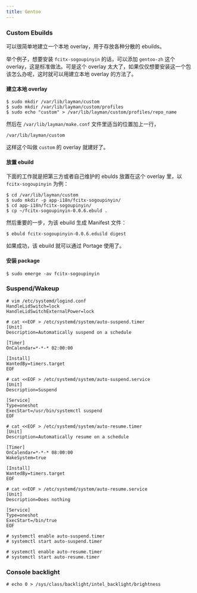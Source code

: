```yaml
---
title: Gentoo
---
```



### Custom Ebuilds

可以很简单地建立一个本地 overlay，用于存放各种分散的 ebuilds。

举个例子，想要安装 `fcitx-sogoupinyin` 的话，可以添加 `gentoo-zh` 这个 overlay，这是标准做法。可是这个 overlay 太大了，如果仅仅想要安装这一个包该怎么办呢，这时就可以用建立本地 overlay 的方法了。

#### 建立本地 overlay

	$ sudo mkdir /var/lib/layman/custom
	$ sudo mkdir /var/lib/layman/custom/profiles
	$ sudo echo "custom" > /var/lib/layman/custom/profiles/repo_name

然后在 `/var/lib/layman/make.conf` 文件里适当的位置加上一行，
	
	/var/lib/layman/custom

这样这个叫做 `custom` 的 overlay 就建好了。

#### 放置 ebuild

下面的工作就是把第三方或者自己维护的 ebulds 放置在这个 overlay 里，以 `fcitx-sogoupinyin` 为例：

	$ cd /var/lib/layman/custom
	$ sudo mkdir -p app-i18n/fcitx-sogoupinyin/
	$ cd app-i18n/fcitx-sogoupinyin/
	$ cp ~/fcitx-sogoupinyin-0.0.6.ebuld .
	
然后重要的一步，为该 ebuild 生成 Manifest 文件：
	
	$ ebuld fcitx-sogoupinyin-0.0.6.eduild digest

如果成功，该 ebuild 就可以通过 Portage 使用了。

#### 安装 package

	$ sudo emerge -av fcitx-sogoupinyin


### Suspend/Wakeup

	# vim /etc/systemd/logind.conf
	HandleLidSwitch=lock
	HandleLidSwitchExternalPower=lock

	# cat <<EOF > /etc/systemd/system/auto-suspend.timer
	[Unit]
	Description=Automatically suspend on a schedule

	[Timer]
	OnCalendar=*-*-* 02:00:00

	[Install]
	WantedBy=timers.target
	EOF

	# cat <<EOF > /etc/systemd/system/auto-suspend.service
	[Unit]
	Description=Suspend

	[Service]
	Type=oneshot
	ExecStart=/usr/bin/systemctl suspend
	EOF

	# cat <<EOF > /etc/systemd/system/auto-resume.timer
	[Unit]
	Description=Automatically resume on a schedule

	[Timer]
	OnCalendar=*-*-* 08:00:00
	WakeSystem=true

	[Install]
	WantedBy=timers.target
	EOF

	# cat <<EOF > /etc/systemd/system/auto-resume.service
	[Unit]
	Description=Does nothing

	[Service]
	Type=oneshot
	ExecStart=/bin/true
	EOF

	# systemctl enable auto-suspend.timer
	# systemctl start auto-suspend.timer

	# systemctl enable auto-resume.timer
	# systemctl start auto-resume.timer

### Console backlight

	# echo 0 > /sys/class/backlight/intel_backlight/brightness